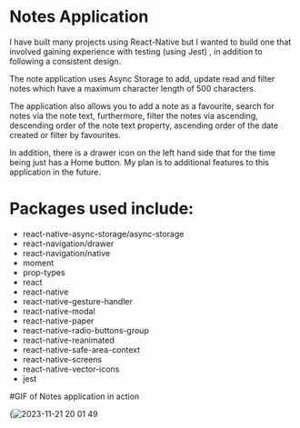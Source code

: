 # Notes Application

I have built many projects using React-Native but I wanted to build one that involved gaining experience with testing (using Jest) , in addition to following a consistent design.

The note application uses Async Storage to add, update read and filter notes which have a maximum character length of 500 characters.

The application also allows you to add a note as a favourite, search for notes via the note text, furthermore, filter the notes via ascending, descending order of the note text property,
ascending order of the date created or filter by favourites.

In addition, there is a drawer icon on the left hand side that for the time being just has a Home button. My plan is to additional features to this application in the future.

# Packages used include:

- react-native-async-storage/async-storage
- react-navigation/drawer
- react-navigation/native
- moment
- prop-types
- react
- react-native
- react-native-gesture-handler
- react-native-modal
- react-native-paper
- react-native-radio-buttons-group
- react-native-reanimated
- react-native-safe-area-context
- react-native-screens
- react-native-vector-icons
- jest

#GIF of Notes application in action

(![2023-11-21 20 01 49](https://github.com/AlexDeveloper12/NotesApp/assets/75578044/0029340a-b828-4545-b384-e0757ee41351)
